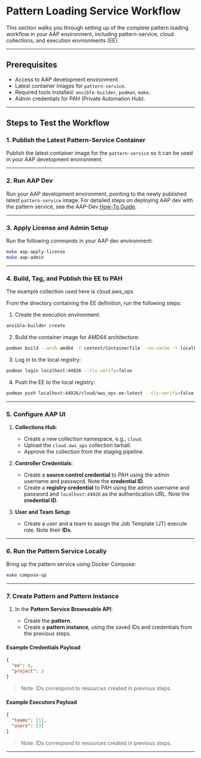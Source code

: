 # Pattern Loading Service Workflow

This section walks you through setting up of the complete pattern loading workflow in your AAP environment, including pattern-service, cloud collections, and execution environments (EE).

---

## Prerequisites

* Access to AAP development environment.
* Latest container images for `pattern-service`.
* Required tools installed: `ansible-builder`, `podman`, `make`.
* Admin credentials for PAH (Private Automation Hub).

---

## Steps to Test the Workflow

### 1. Publish the Latest Pattern-Service Container

Publish the latest container image for the `pattern-service` so it can be used in your AAP development environment.

---

### 2. Run AAP Dev

Run your AAP development environment, pointing to the newly published latest `pattern-service` image.
For detailed steps on deploying AAP dev with the pattern service, see the AAP-Dev [How-To Guide](https://github.com/ansible/aap-dev/blob/main/docs/how-to-guides/pattern-service.md).

---

### 3. Apply License and Admin Setup

Run the following commands in your AAP dev environment:

```bash
make aap-apply-license
make aap-admin
```

---

### 4. Build, Tag, and Publish the EE to PAH
The example collection used here is cloud.aws_ops

From the directory containing the EE definition, run the following steps:

1. Create the execution environment:

```bash
ansible-builder create
```

2. Build the container image for AMD64 architecture:

```bash
podman build --arch amd64 -f context/Containerfile --no-cache -t localhost:44926/cloud/aws_ops-ee:latest context
```

3. Log in to the local registry:

```bash
podman login localhost:44926 --tls-verify=false
```

4. Push the EE to the local registry:

```bash
podman push localhost:44926/cloud/aws_ops-ee:latest --tls-verify=false
```

---

### 5. Configure AAP UI

1. **Collections Hub**:

   * Create a new collection namespace, e.g., `cloud`.
   * Upload the `cloud.aws_ops` collection tarball.
   * Approve the collection from the staging pipeline.

2. **Controller Credentials**:

   * Create a **source control credential** to PAH using the admin username and password. Note the **credential ID**.
   * Create a **registry credential** to PAH using the admin username and password and `localhost:44926` as the authentication URL. Note the **credential ID**.

3. **User and Team Setup**:

   * Create a user and a team to assign the Job Template (JT) execute role. Note their **IDs**.

---

### 6. Run the Pattern Service Locally

Bring up the pattern service using Docker Compose:

```bash
make compose-up
```

---

### 7. Create Pattern and Pattern Instance

1. In the **Pattern Service Browseable API**:

   * Create the **pattern**.
   * Create a **pattern instance**, using the saved IDs and credentials from the previous steps.

#### Example Credentials Payload

```json
{
  "ee": 4,
  "project": 3
}
```

> Note: IDs correspond to resources created in previous steps.

#### Example Executors Payload

```json
{
  "teams": [1],
  "users": [3]
}
```

> Note: IDs correspond to resources created in previous steps.

---
